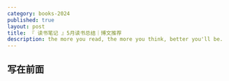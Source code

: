 ```yaml
---
category: books-2024
published: true
layout: post
title: 『 读书笔记 』5月读书总结｜博文推荐
description: the more you read, the more you think, better you'll be.
---
```


## 写在前面

